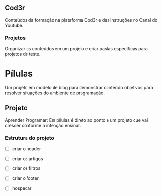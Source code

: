 ## Cod3r

Conteúdos da formação na plataforma Cod3r e das instruções no Canal do Youtube.

### Projetos

Organizar os conteúdos em um projeto e criar pastas específicas para projetos de teste.


# Pílulas

Um projeto em modelo de blog para demonstrar conteúdo objetivos para resolver situações do ambiente de programação.

## Projeto

Aprender Programar: Em pílulas é direto ao ponto é um projeto que vai crescer conforme a intenção ensinar.

### Estrutura do projeto

- [ ] criar o header

- [ ] criar os artigos

- [ ] criar os filtros

- [ ] criar o footer

- [ ] hospedar